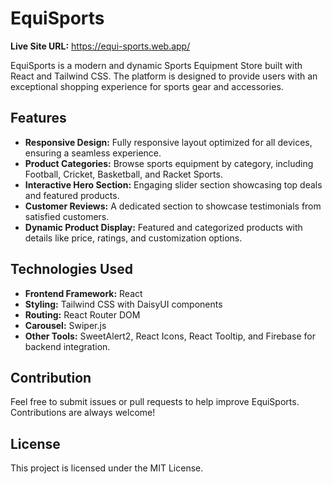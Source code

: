 # EquiSports

**Live Site URL:** https://equi-sports.web.app/

EquiSports is a modern and dynamic Sports Equipment Store built with React and Tailwind CSS. The platform is designed to provide users with an exceptional shopping experience for sports gear and accessories.

## Features

- **Responsive Design:** Fully responsive layout optimized for all devices, ensuring a seamless experience.
- **Product Categories:** Browse sports equipment by category, including Football, Cricket, Basketball, and Racket Sports.
- **Interactive Hero Section:** Engaging slider section showcasing top deals and featured products.
- **Customer Reviews:** A dedicated section to showcase testimonials from satisfied customers.
- **Dynamic Product Display:** Featured and categorized products with details like price, ratings, and customization options.

## Technologies Used

- **Frontend Framework:** React
- **Styling:** Tailwind CSS with DaisyUI components
- **Routing:** React Router DOM
- **Carousel:** Swiper.js
- **Other Tools:** SweetAlert2, React Icons, React Tooltip, and Firebase for backend integration.

## Contribution

Feel free to submit issues or pull requests to help improve EquiSports. Contributions are always welcome!

## License

This project is licensed under the MIT License.
